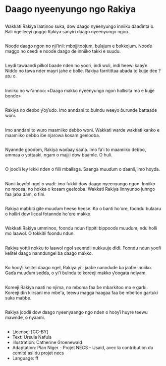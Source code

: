# Daago nyeenyungo ngo Rakiya

##
Wakkati Rakiya laatinoo suka, dow
daago nyeenyungo inniiko ɗaaɗinta
o. Bali ngelleeyi goggo Rakiya
sanyiri daago nyeenyungo ngoo.

##
Nooɗe daago ngon no nji'inii:
mbojjitoojum, bulajum e ɓokkojum.
Nooɗe maggo no ceedi e nooɗe
daago ɗe inniiko takki e suudu.

##
Leydi tawaandi pilkol ɓaade nden
no yoori, indi wuli, indi heewi
kaaƴe. Niɗɗo no tawa nder mayri
jahe e bolle. Rakiya farritittaa abada
to kujje ɗee ?atu o.

##
Inniiko no wi'annoo: «Daago makko
nyeenyungo ngon hallisita mo e
kujje bonɗe»

##
Rakiya no debbo ƴoƴuɗo. Imo
anndani to ɓulndu weeyo ɓurunde
ɓattaade woni.

##
Imo anndani to wuro maamiiko
debbo woni. Wakkati warde wakkati
kanko e maamiiko debbo iɓe
njarowa kosam geelooba.

##
Nyannde gooɗom, Rakiya waɗaay
saa'a. Imo fa'i to maamiiko debbo,
ammaa o yottaaki, ngam o majjii
dow baamle. O huli.

##
O jooɗii ley lekki nden o filii
mballaga. Saanga muuɗum o
ɗaanii, imo hoyɗa.

##
Nanii koyɗol ngol o waɗi: imo fukkii
dow daago nyeenyungo ngon.
Inniiko no moosa, no hokka o kosam
geelooba. Wakkati Rakiya linnyunoo
junngo faa jaɓa ɗam, o fini.

##
Rakiya maɓɓiti gite muuɗum heese
heese. Ko o ɓanti ho'ore, foondu
bulaaru o holliri dow liccal fotannde
ho'ore makko.

##
Wakkati Rakiya umminoo, foondu
ndun fippiti bippooɗe muuɗum, ndu
holli mo laawol. O tokkitii foondu
ndun.

##
Rakiya yottii nokku to laawol ngol
seenndii nukkuuje ɗiɗi. Foondu
ndun yoofi kelitel daago
nanndungel ba daago makko.

##
Ko hooƴi kelitel daago ngel, Rakiya
yi'i jaaɓe nannduɗe ba jaaɓe
inniiko. Gaɗa muuɗum seɗɗa, o yi'i
ɓulndu to koreeji makko ƴoogata
ndiyam.

##
Koreeji Rakiya naati no njima, no
mboma faa ɓe mbarkitoo mo e
garki. Koreeji ɗin kiirsani mo mbe'a,
teewu magga haagaa faa ɓe
mbeltoo gartuki suka maɓɓe.

##
Rakiya jooɗii dow daago
nyeenyaango ngo nden o hooƴi
huyre teewu mawnde, o nyaami.

##
* License: [CC-BY]
* Text: Ursula Nafula
* Illustration: Catherine Groenewald
* Adaptation: Plan Niger - Projet NECS - Usaid, avec la contribution du comité asl du projet necs
* Language: ff
